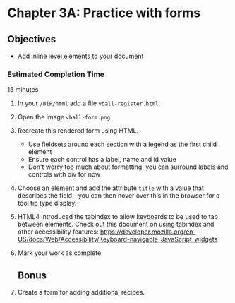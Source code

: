 # Chapter 3A: Practice with forms

## Objectives
* Add inline level elements to your document

### Estimated Completion Time 
15 minutes
 
1. In your `/WIP/html` add a file `vball-register.html`.

1. Open the image `vball-form.png`

1. Recreate this rendered form using HTML.
    * Use fieldsets around each section with a legend as the first child element
    * Ensure each control has a label, name and id value
    * Don't worry too much about formatting, you can surround labels and controls with div for now

1. Choose an element and add the attribute `title` with a value that describes the field - you can then hover over this in the browser for a tool tip type display.

1. HTML4 introduced the tabindex to allow keyboards to be used to tab between elements.  Check out this document on using tabindex and other accessibility features: https://developer.mozilla.org/en-US/docs/Web/Accessibility/Keyboard-navigable_JavaScript_widgets

1. Mark your work as complete

    ## Bonus

1. Create a form for adding additional recipes. 